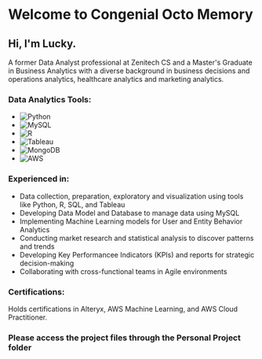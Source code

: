 # Welcome to Congenial Octo Memory

## Hi, I'm Lucky.

A former Data Analyst professional at Zenitech CS and a Master's Graduate in Business Analytics with a diverse background in business decisions and operations analytics, healthcare analytics and marketing analytics.

### Data Analytics Tools:
- ![Python](https://img.shields.io/badge/Python-FFD700?style=for-the-badge&logo=python&logoColor=white)
- ![MySQL](https://img.shields.io/badge/-MySQL-4479A1?style=flat-square&logo=mysql&logoColor=white)
- ![R](https://img.shields.io/badge/-R-2496ED?style=flat-square&logo=r&logoColor=white)
- ![Tableau](https://img.shields.io/badge/-Tableau-CC6699?style=flat-square&logo=tableau&logoColor=white)
- ![MongoDB](https://img.shields.io/badge/-MongoDB-47A248?style=flat-square&logo=mongodb&logoColor=white)
- ![AWS](https://img.shields.io/badge/-AWS-232F3E?style=flat-square&logo=amazon-aws)

### Experienced in:

- Data collection, preparation, exploratory and visualization using tools like Python, R, SQL, and Tableau
- Developing Data Model and Database to manage data using MySQL
- Implementing Machine Learning models for User and Entity Behavior Analytics
- Conducting market research and statistical analysis to discover patterns and trends
- Developing Key Performancee Indicators (KPIs) and reports for strategic decision-making
- Collaborating with cross-functional teams in Agile environments
  
### Certifications:
Holds certifications in Alteryx, AWS Machine Learning, and AWS Cloud Practitioner.

### Please access the project files through the Personal Project folder

